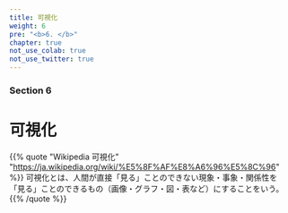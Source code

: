 ```yaml
---
title: 可視化
weight: 6
pre: "<b>6. </b>"
chapter: true
not_use_colab: true
not_use_twitter: true
---
```


### Section 6

# 可視化

{{% quote "Wikipedia 可視化" "https://ja.wikipedia.org/wiki/%E5%8F%AF%E8%A6%96%E5%8C%96" %}}
可視化とは、人間が直接「見る」ことのできない現象・事象・関係性を「見る」ことのできるもの（画像・グラフ・図・表など）にすることをいう。
{{% /quote %}}